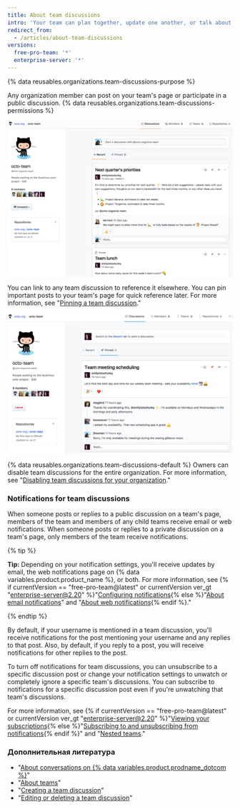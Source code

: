 ```yaml
---
title: About team discussions
intro: 'Your team can plan together, update one another, or talk about any topic you''d like in discussion posts on your team''s page in an organization.'
redirect_from:
  - /articles/about-team-discussions
versions:
  free-pro-team: '*'
  enterprise-server: '*'
---
```


{% data reusables.organizations.team-discussions-purpose %}

Any organization member can post on your team's page or participate in a public discussion. {% data reusables.organizations.team-discussions-permissions %}

![Discussions tab of team page with public and private discussions](/assets/images/help/organizations/team-page-discussions-tab.png)

You can link to any team discussion to reference it elsewhere. You can pin important posts to your team's page for quick reference later. For more information, see "[Pinning a team discussion](/articles/pinning-a-team-discussion)."

![Pinned discussions tab of team page with pinned discussion](/assets/images/help/organizations/team-discussions-pinned.png)

{% data reusables.organizations.team-discussions-default %} Owners can disable team discussions for the entire organization. For more information, see "[Disabling team discussions for your organization](/articles/disabling-team-discussions-for-your-organization)."

### Notifications for team discussions

When someone posts or replies to a public discussion on a team's page, members of the team and members of any child teams receive email or web notifications. When someone posts or replies to a private discussion on a team's page, only members of the team receive notifications.

{% tip %}

**Tip:** Depending on your notification settings, you'll receive updates by email, the web notifications page on {% data variables.product.product_name %}, or both. For more information, see {% if currentVersion == "free-pro-team@latest" or currentVersion ver_gt "enterprise-server@2.20" %}"[Configuring notifications](/github/managing-subscriptions-and-notifications-on-github/configuring-notifications){% else %}"[About email notifications](/github/receiving-notifications-about-activity-on-github/about-email-notifications)" and "[About web notifications](/github/receiving-notifications-about-activity-on-github/about-web-notifications){% endif %}."

{% endtip %}

By default, if your username is mentioned in a team discussion, you'll receive notifications for the post mentioning your username and any replies to that post. Also, by default, if you reply to a post, you will receive notifications for other replies to the post.

To turn off notifications for team discussions, you can unsubscribe to a specific discussion post or change your notification settings to unwatch or completely ignore a specific team's discussions. You can subscribe to notifications for a specific discussion post even if you're unwatching that team's discussions.

For more information, see {% if currentVersion == "free-pro-team@latest" or currentVersion ver_gt "enterprise-server@2.20" %}"[Viewing your subscriptions](/github/managing-subscriptions-and-notifications-on-github/viewing-your-subscriptions){% else %}"[Subscribing to and unsubscribing from notifications](/github/receiving-notifications-about-activity-on-github/subscribing-to-and-unsubscribing-from-notifications){% endif %}" and "[Nested teams](/articles/about-teams/#nested-teams)."

### Дополнительная литература

- "[About conversations on {% data variables.product.prodname_dotcom %}](/articles/about-conversations-on-github)"
- "[About teams](/articles/about-teams)"
- "[Creating a team discussion](/articles/creating-a-team-discussion)"
- "[Editing or deleting a team discussion](/articles/editing-or-deleting-a-team-discussion)"
